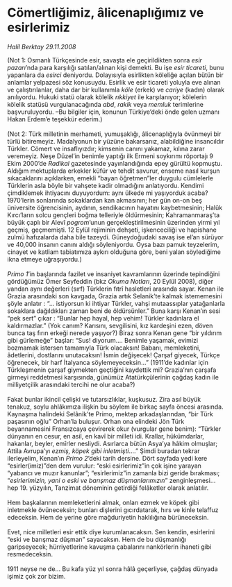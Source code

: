 # Cömertliğimiz, âlicenaplığımız ve esirlerimiz

*Halil Berktay 29.11.2008*

<div class="taraf_structure_2col_1zq">
<div class="margen_n">



 <p>(Not 1: Osmanlı Türkçesinde esir, savaşta ele geçirildikten sonra <i>esir pazarı</i>’nda para karşılığı satılan/alınan kişi demekti. Bu işe <i>esir ticareti</i>, bunu yapanlara da <i>esirci</i> deniyordu. Dolayısıyla esirlikten köleliğe açılan bütün bir anlamlar yelpazesi söz konusuydu. Esirlik ve esir ticareti yoluyla eve alınan ve çalıştırılanlar, daha dar bir kullanımla <i>köle</i> (erkek) ve <i>cariye</i> (kadın) olarak anılıyordu. Hukuki statü olarak kölelik <i>rıkkiyet</i> ile karşılanıyor; kölelerin kölelik statüsü vurgulanacağında <i>abd</i>, <i>rakik</i> veya <i>memluk</i> terimlerine başvuruluyordu. –Bu bilgiler için, konunun Türkiye’deki önde gelen uzmanı Hakan Erdem’e teşekkür ederim.) <br/><br/>(Not 2: Türk milletinin merhameti, yumuşaklığı, âlicenaplığıyla övünmeyi bir türlü bitiremeyiz. Madalyonun bir yüzüne bakarsanız, alabildiğine insancıldır Türkler. Cömert ve insaflıyızdır; kimsenin canını yakamaz, kılına zarar veremeyiz. Neşe Düzel’in benimle yaptığı ilk Ermeni soykırımı röportajı 9 Ekim 2000’de <i>Radikal</i> gazetesinde yayınlandığında epey gürültü kopmuştu. Aldığım mektuplarda erkekler küfür ve tehdit savurur, enseme nasıl kurşun sıkacaklarını açıklarken, emekli “bayan öğretmen”ler duygulu cümlelerle Türklerin asla böyle bir vahşete kadir olmadığını anlatıyordu. Kendimi çimdiklemek ihtiyacını duyuyordum: aynı ülkede mi yaşıyorduk acaba? 1970’lerin sonlarında sokaklardan kan akmasının; her gün on-on beş üniversite öğrencisinin, aydının, sendikacının hayatını kaybetmesinin; Halûk Kırcı’ların solcu gençleri boğma telleriyle öldürmesinin; Kahramanmaraş’ta büyük çaplı bir Alevî <i>pogrom</i>’unun gerçekleştirilmesinin üzerinden yirmi yıl geçmiş, geçmemişti. 12 Eylül rejiminin dehşeti, işkenceciliği ve hapishane zulmü hafızalarda daha bile tazeydi. Güneydoğudaki savaş ise el’an sürüyor ve 40,000 insanın canını aldığı söyleniyordu. Oysa bazı pamuk teyzelerim, cinayet ve katliam tabiatımıza aykırı olduğuna göre, beni yalan söylediğime ikna etmeye uğraşıyordu.) <i><br/><br/>Primo 1</i>’in başlarında fazilet ve insaniyet kavramlarının üzerinde tepindiğini gördüğümüz Ömer Seyfeddin (bkz <i>Okuma Notları</i>, 20 Eylül 2008), diğer yandan aynı değerleri (sırf) Türklerin fıtrî hasletleri arasında sayar. Kenan ile Grazia arasındaki son kavgada, Grazia artık Selanik’te kalmak istememesini şöyle anlatır : “... istiyorsun ki ihtiyar Türkler, vahşi mutaassıplar yatağanlarla sokaklara dağıldıkları zaman beni de öldürsünler.” Buna karşı Kenan’ın sesi “pek sert” çıkar : “Bunlar hep hayal, hep vehim! Türkler kadınlara el kaldırmazlar.” (Yok canım? Karısını, sevgilisini, kız kardeşini ezen, döven bunca taş fırın erkeği nerede yaşıyor?) Biraz sonra Kenan gene “bir yıldırım gibi gürlemeğe” başlar: “Sus! diyorum.... Benimle yaşamak, evimizi bozmamak istersen tamamıyla Türk olacaksın! Babanı, memleketini, âdetlerini, dostlarını unutacaksın! İsmin değişecek! Çarşaf giyecek, Türkçe öğrenecek, bir harf İtalyanca söylemeyeceksin...” (1911’de kadınlar için Türkleşmenin çarşaf giymekten geçtiğini kaydettik mi? Grazia’nın çarşafa girmeyi reddetmesi karşısında, günümüz Atatürkçülerinin çağdaş kadın ile milliyetçilik arasındaki tercihi ne olur acaba?) <br/><br/>Fakat bunlar ikincil çelişki ve tutarsızlıklar, kuşkusuz. Zira asıl büyük tenakuz, soylu ahlâkımıza ilişkin bu söylem ile birkaç sayfa öncesi arasında. Kaynaşma halindeki Selânik’te Primo, mektep arkadaşlarından, “bir Türk paşasının oğlu” Orhan’la buluşur. Orhan ona elindeki Jön Türk beyannamesini Fransızcaya çevirerek okur (vurgular gene benim): “Türkler dünyanın en cesur, en asil, en kavî bir milleti idi. Krallar, hükümdarlar, hakanlar, beyler, emîrler nesliydi. Asırlarca bütün Asya’ya hâkim olmuşlar; Attila Avrupa’yı <i>ezmiş, köpek gibi inletmişti</i>....” Şimdi buradan tekrar ilerleyelim, Kenan’ın <i>Primo 2</i>’deki tarih dersine. Dört sayfada yedi kere “esirler(imiz)”den dem vurulur: “eski esirlerimiz”in çok işine yarayan “yabancı ve muzır kanunlar”; “esirlerimiz”in zamanla bizi geride bırakması; “<i>esirlerimizin, yani o eski ve barışmaz düşmanlarımızın</i>” zenginleşmesi... hep 19. yüzyılın, Tanzimat döneminin getirdiği felâketler olarak anlatılır. <br/><br/>Hem başkalarının memleketlerini almak, onları ezmek ve köpek gibi inletmekle övüneceksin; bunları dişlerini gıcırdatarak, hırs ve kinle telaffuz edeceksin. Hem de yerine göre mağduriyetin haklılığına bürüneceksin. <br/><br/>Evet, nice milletleri esir ettik diye kurumlanacaksın. Sen kendin, esirlerini “eski ve barışmaz düşman” sayacaksın. Hem de bu düşmanlığı garipseyecek; hürriyetlerine kavuşma çabalarını nankörlerin ihaneti gibi resmedeceksin. <br/><br/>1911 neyse ne de... Bu kafa yüz yıl sonra hâlâ geçerliyse, çağdaş dünyada işimiz çok zor bizim.</p>
<br/>
<br/>
<br/>



<br/>


<div id="taraf_not">
</div>

</div>


</div>
